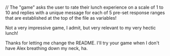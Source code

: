 // The "game" asks the user to rate their lunch experience on a scale of 1 to 10 and replies with a unique message for each of 5 pre-set response ranges that are established at the top of the file as variables!

Not a very impressive game, I admit, but very relevant to my very hectic lunch!

Thanks for letting me change the README. I'll try your game when I don't have Alex breathing down my neck, ha.
